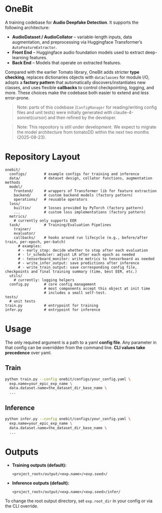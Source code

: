 # OneBit

A training codebase for **Audio Deepfake Detection**. It supports the following architecture:

* **AudioDataset / AudioCollator** – variable-length inputs, data augmentation, and preprocessing via Huggingface Transformer’s `AutoFeatureExtractor`.
* **Front End** – Huggingface audio foundation models used to extract deep-learning features.
* **Back End** – Models that operate on extracted features.

Compared with the earlier Tomato library, OneBit adds stricter **type checking**, replaces dictionaries objects with `dataclasses` for module I/O, adopts a **factory pattern** that automatically discovers/instantiates new classes, and uses flexible **callbacks** to control checkpointing, logging, and more. These choices make the codebase both easier to extend and less error-prone.

> Note: parts of this codebase (`ConfigManager` for reading/writing config files and unit tests) were initially generated with claude-4-sonnet(cursor) and then refined by the developer.

> Note: This repository is still under development. We expect to migrate the model architecture from tomatoDD within the next two months (2025-08-23). 

# Repository Layout

```
onebit/
  configs/        # example configs for training and inference
  data/           # dataset design, collator functions, augmentation methods
  model/
    frontend/     # wrappers of Transformer lib for feature extraction
    backend/      # custom backend models (factory pattern)
    operations/   # reusable operators
  loss/
    builtin/      # losses provided by PyTorch (factory pattern)
    ...           # custom loss implementations (factory pattern)
  metrics/
    # currently only supports EER
  task/           # Training/Evaluation Pipelines
    trainer/      
    evaluator/     
    callbacks/    # hooks around run lifecycle (e.g., before/after train, per-epoch, per-batch)
      # examples:
      # - early_stop: decide whether to stop after each evaluation
      # - lr_scheduler: adjust LR after each epoch as needed
      # - tensorboard_monitor: write metrics to tensorboard as needed 
      # - write_infer_output: save predictions after inference
      # - write_train_output: save corresponding config file, checkpoints and final training summary (time, best EER, etc.)
  utils/
    # currently: logging helpers
  config.py       # core config management
                  # most components accept this object at init time
                  # includes a small self-test.
tests/
  # unit tests 
train.py          # entrypoint for training
infer.py          # entrypoint for inference
```

# Usage

The only required argument is a path to a yaml **config file**.
Any parameter in that config can be overridden from the command line. **CLI values take precedence** over yaml.


## Train

```bash
python train.py --config onebit/configs/your_config.yaml \
  exp.name=your_epic_exp_name \
  data.dataset.name=the_dataset_dir_base_name \
  ...
```

## Inference

```bash
python infer.py --config onebit/configs/your_config.yaml \
  exp.name=your_epic_exp_name \
  data.dataset.name=the_dataset_dir_base_name \
  ...
```

# Outputs

* **Training outputs (default):**

  ```
  <project_root>/output/<exp.name>/<exp.seed>/
  ```

* **Inference outputs (default):**

  ```
  <project_root>/output/<exp.name>/<exp.seed>/infer/
  ```

To change the root output directory, set `exp.root_dir` in your config or via the CLI override.
